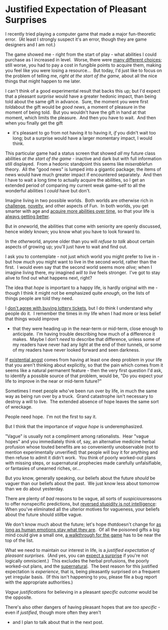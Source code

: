 
# Justified Expectation of Pleasant Surprises

I recently tried playing a computer game that made a major
fun-theoretic error.  (At least I strongly suspect it's an error,
though they are game designers and I am not.)

The game showed me - right from the start of play - what abilities
I could purchase as I increased in level.  Worse, there were
[many different choices](/lw/x2/harmful_options/); still worse, you
had to pay a cost in fungible points to acquire them, making you
feel like you were losing a resource...  But today, I'd just like
to focus on the problem of telling me,
*right at the start of the game,* about all the nice things that
might happen to me later.

I can't think of a good experimental result that backs this up; but
I'd expect that a pleasant *surprise* would have a greater hedonic
impact, than being told about the same gift in advance.  Sure, the
moment you were first *told*about the gift would be *good news*, a
moment of pleasure in the moment of being told.  But you wouldn't
have the gift in hand at that moment, which limits the pleasure. 
And then you have to wait.  And then when you finally get the gift
- it's pleasant to go from not having it to having it, *if* you
didn't wait too long; but a surprise would have a larger momentary
impact, I would think.

This particular game had a status screen that showed *all* my
future class abilities *at the start of the game* - inactive and
dark but with full information still displayed.  From a hedonic
standpoint this seems like *miserable*fun theory.  All the "good
news" is lumped into a gigantic package; the items of news would
have much greater impact if encountered separately.  And then I
have to wait a long time to actually acquire the abilities, so I
get an extended period of comparing my current weak game-self to
all the wonderful abilities I *could* have but don't.

Imagine living in two possible worlds.  Both worlds are otherwise
rich in [challenge](/lw/ww/high_challenge/),
[novelty](/lw/wx/complex_novelty/), and other aspects of Fun.  In
both worlds, you get smarter with age and
[acquire more abilities over time](/lw/wz/living_by_your_own_strength/),
so that your life is
[always getting better](/lw/xk/continuous_improvement/).

But in *one*world, the abilities that come with seniority are
openly discussed, hence widely known; you know what you have to
look forward to.

In the *other*world, anyone older than you will *refuse to talk*
about certain aspects of growing up; you'll just have to wait and
find out.



I ask you to contemplate - not just which world you might prefer to
live in - but how *much* you might want to live in the second
world, rather than the first.  I would even say that the second
world seems more *alive;* when I imagine living there, my imagined
*will to live* feels stronger.  I've got to stay alive to find out
what happens next, right?

The idea that *hope* is important to a happy life, is hardly
original with me - though I think it might not be emphasized quite
*enough*, on the lists of things people are told they need.

I
[don't agree with buying lottery tickets](/lw/hl/lotteries_a_waste_of_hope/),
but I do think I understand why people do it.  I remember the times
in my life when I had more or less belief that things would improve
- that they were heading up in the near-term or mid-term, close
enough to anticipate.  I'm having trouble describing how much of a
difference it makes.  Maybe I don't *need* to describe that
difference, unless some of my readers have never had any light at
the end of their tunnels, or some of my readers have never looked
forward and seen darkness.

If [existential angst](/lw/sc/existential_angst_factory/) comes
from having at least one deep problem in your life that you aren't
thinking about explicitly, so that the pain which comes from it
seems like a natural permanent feature - then the very first
question I'd ask, to identify a possible source of that problem,
would be, "Do you expect your life to improve in the near or
mid-term future?"

Sometimes I meet people who've been run over by life, in much the
same way as being run over by a truck.  Grand catastrophe isn't
necessary to destroy a will to live.  The extended absence of hope
leaves the same sort of wreckage.

People need hope.  I'm not the first to say it.

But I think that the importance of *vague hope* is
underemphasized.

"Vague" is usually not a compliment among rationalists.  Hear
"vague hopes" and you immediately think of, say, an alternative
medicine herbal profusion whose touted benefits are so conveniently
unobservable (not to mention experimentally unverified) that people
will buy it for anything and then refuse to admit it didn't work. 
You think of poorly worked-out plans with missing steps, or
supernatural prophecies made carefully unfalsifiable, or fantasies
of unearned riches, or...

But you know, generally speaking, our beliefs about the future
*should* be vaguer than our beliefs about the past.  We just know
less about tomorrow than we do about yesterday.

There are plenty of *bad* reasons to be vague, all sorts of
*suspicious*reasons to offer nonspecific predictions, but
[reversed stupidity is not intelligence](/lw/lw/reversed_stupidity_is_not_intelligence/): 
When you've eliminated all the ulterior motives for vagueness, your
beliefs about the future should *still*be vague.

We don't know much about the future; let's hope *that*doesn't
change for
[as long as human emotions stay what they are](/lw/xg/emotional_involvement/). 
Of all the poisoned gifts a big mind could give a small one,
[a walkthrough for the game](/lw/x3/devils_offers/) has to be near
the top of the list.

What we need to maintain our interest in life, is a
*justified expectation of pleasant surprises.*  (And yes, you can
[expect a surprise](/lw/v7/expected_creative_surprises/) if you're
not logically omniscient.)  This excludes the herbal profusions,
the poorly worked-out plans, and the
[supernatural](/lw/tv/excluding_the_supernatural/).  The best
reason for this justified expectation is *experience*, that is,
being pleasantly surprised on a frequent yet irregular basis.  (If
this isn't happening to you, please file a bug report with the
appropriate authorities.)

*Vague justifications* for believing in a pleasant
*specific outcome* would be the opposite.

There's also other dangers of having pleasant hopes that are
*too specific* - even if *justified*, though more often they aren't
- and I plan to talk about that in the next post.
